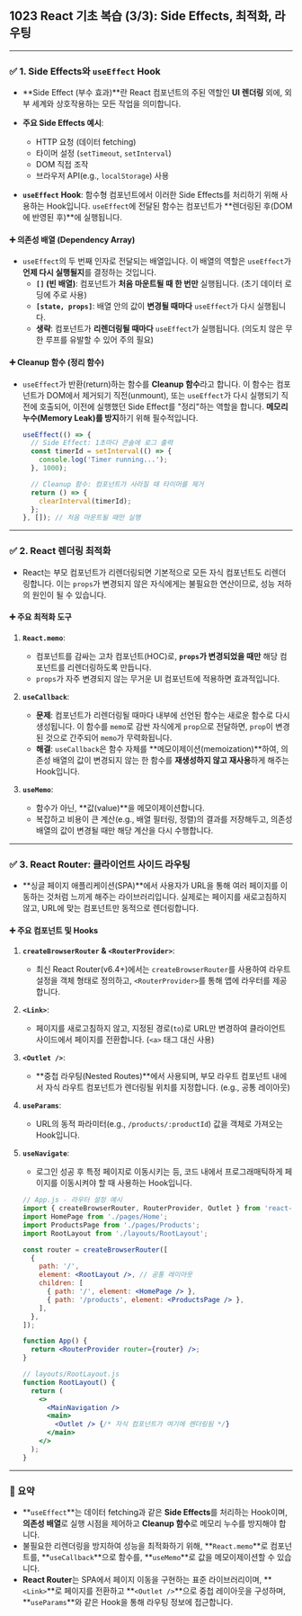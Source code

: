 ## 1023 React 기초 복습 (3/3): Side Effects, 최적화, 라우팅

---

### ✅ 1. Side Effects와 `useEffect` Hook

*   **Side Effect (부수 효과)**란 React 컴포넌트의 주된 역할인 **UI 렌더링** 외에, 외부 세계와 상호작용하는 모든 작업을 의미합니다.

*   **주요 Side Effects 예시**:
    *   HTTP 요청 (데이터 fetching)
    *   타이머 설정 (`setTimeout`, `setInterval`)
    *   DOM 직접 조작
    *   브라우저 API(e.g., `localStorage`) 사용

*   **`useEffect` Hook**: 함수형 컴포넌트에서 이러한 Side Effects를 처리하기 위해 사용하는 Hook입니다. `useEffect`에 전달된 함수는 컴포넌트가 **렌더링된 후(DOM에 반영된 후)**에 실행됩니다.

#### ➕ 의존성 배열 (Dependency Array)

*   `useEffect`의 두 번째 인자로 전달되는 배열입니다. 이 배열의 역할은 `useEffect`가 **언제 다시 실행될지**를 결정하는 것입니다.
    *   **`[]` (빈 배열)**: 컴포넌트가 **처음 마운트될 때 한 번만** 실행됩니다. (초기 데이터 로딩에 주로 사용)
    *   **`[state, props]`**: 배열 안의 값이 **변경될 때마다** `useEffect`가 다시 실행됩니다.
    *   **생략**: 컴포넌트가 **리렌더링될 때마다** `useEffect`가 실행됩니다. (의도치 않은 무한 루프를 유발할 수 있어 주의 필요)

#### ➕ Cleanup 함수 (정리 함수)

*   `useEffect`가 반환(return)하는 함수를 **Cleanup 함수**라고 합니다. 이 함수는 컴포넌트가 DOM에서 제거되기 직전(unmount), 또는 `useEffect`가 다시 실행되기 직전에 호출되어, 이전에 실행했던 Side Effect를 "정리"하는 역할을 합니다. **메모리 누수(Memory Leak)를 방지**하기 위해 필수적입니다.

    ```jsx
    useEffect(() => {
      // Side Effect: 1초마다 콘솔에 로그 출력
      const timerId = setInterval(() => {
        console.log('Timer running...');
      }, 1000);

      // Cleanup 함수: 컴포넌트가 사라질 때 타이머를 제거
      return () => {
        clearInterval(timerId);
      };
    }, []); // 처음 마운트될 때만 실행
    ```

---

### ✅ 2. React 렌더링 최적화

*   React는 부모 컴포넌트가 리렌더링되면 기본적으로 모든 자식 컴포넌트도 리렌더링합니다. 이는 `props`가 변경되지 않은 자식에게는 불필요한 연산이므로, 성능 저하의 원인이 될 수 있습니다.

#### ➕ 주요 최적화 도구

1.  **`React.memo`**:
    *   컴포넌트를 감싸는 고차 컴포넌트(HOC)로, **`props`가 변경되었을 때만** 해당 컴포넌트를 리렌더링하도록 만듭니다.
    *   `props`가 자주 변경되지 않는 무거운 UI 컴포넌트에 적용하면 효과적입니다.

2.  **`useCallback`**:
    *   **문제**: 컴포넌트가 리렌더링될 때마다 내부에 선언된 함수는 새로운 함수로 다시 생성됩니다. 이 함수를 `memo`로 감싼 자식에게 `prop`으로 전달하면, `prop`이 변경된 것으로 간주되어 `memo`가 무력화됩니다.
    *   **해결**: `useCallback`은 함수 자체를 **메모이제이션(memoization)**하여, 의존성 배열의 값이 변경되지 않는 한 함수를 **재생성하지 않고 재사용**하게 해주는 Hook입니다.

3.  **`useMemo`**:
    *   함수가 아닌, **값(value)**을 메모이제이션합니다.
    *   복잡하고 비용이 큰 계산(e.g., 배열 필터링, 정렬)의 결과를 저장해두고, 의존성 배열의 값이 변경될 때만 해당 계산을 다시 수행합니다.

---

### ✅ 3. React Router: 클라이언트 사이드 라우팅

*   **싱글 페이지 애플리케이션(SPA)**에서 사용자가 URL을 통해 여러 페이지를 이동하는 것처럼 느끼게 해주는 라이브러리입니다. 실제로는 페이지를 새로고침하지 않고, URL에 맞는 컴포넌트만 동적으로 렌더링합니다.

#### ➕ 주요 컴포넌트 및 Hooks

1.  **`createBrowserRouter` & `<RouterProvider>`**:
    *   최신 React Router(v6.4+)에서는 `createBrowserRouter`를 사용하여 라우트 설정을 객체 형태로 정의하고, `<RouterProvider>`를 통해 앱에 라우터를 제공합니다.

2.  **`<Link>`**:
    *   페이지를 새로고침하지 않고, 지정된 경로(`to`)로 URL만 변경하여 클라이언트 사이드에서 페이지를 전환합니다. (`<a>` 태그 대신 사용)

3.  **`<Outlet />`**:
    *   **중첩 라우팅(Nested Routes)**에서 사용되며, 부모 라우트 컴포넌트 내에서 자식 라우트 컴포넌트가 렌더링될 위치를 지정합니다. (e.g., 공통 레이아웃)

4.  **`useParams`**:
    *   URL의 동적 파라미터(e.g., `/products/:productId`) 값을 객체로 가져오는 Hook입니다.

5.  **`useNavigate`**:
    *   로그인 성공 후 특정 페이지로 이동시키는 등, 코드 내에서 프로그래매틱하게 페이지를 이동시켜야 할 때 사용하는 Hook입니다.

    ```jsx
    // App.js - 라우터 설정 예시
    import { createBrowserRouter, RouterProvider, Outlet } from 'react-router-dom';
    import HomePage from './pages/Home';
    import ProductsPage from './pages/Products';
    import RootLayout from './layouts/RootLayout';

    const router = createBrowserRouter([
      {
        path: '/',
        element: <RootLayout />, // 공통 레이아웃
        children: [
          { path: '/', element: <HomePage /> },
          { path: '/products', element: <ProductsPage /> },
        ],
      },
    ]);

    function App() {
      return <RouterProvider router={router} />;
    }

    // layouts/RootLayout.js
    function RootLayout() {
      return (
        <>
          <MainNavigation />
          <main>
            <Outlet /> {/* 자식 컴포넌트가 여기에 렌더링됨 */}
          </main>
        </>
      );
    }
    ```

---

### 📌 요약

*   **`useEffect`**는 데이터 fetching과 같은 **Side Effects**를 처리하는 Hook이며, **의존성 배열**로 실행 시점을 제어하고 **Cleanup 함수**로 메모리 누수를 방지해야 합니다.
*   불필요한 리렌더링을 방지하여 성능을 최적화하기 위해, **`React.memo`**로 컴포넌트를, **`useCallback`**으로 함수를, **`useMemo`**로 값을 메모이제이션할 수 있습니다.
*   **React Router**는 SPA에서 페이지 이동을 구현하는 표준 라이브러리이며, **`<Link>`**로 페이지를 전환하고 **`<Outlet />`**으로 중첩 레이아웃을 구성하며, **`useParams`**와 같은 Hook을 통해 라우팅 정보에 접근합니다.